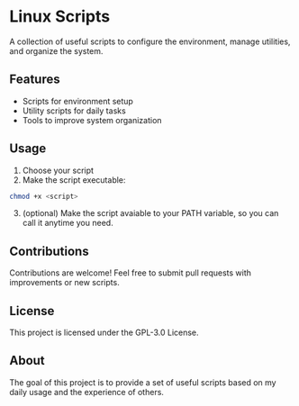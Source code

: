 # Linux Scripts

A collection of useful scripts to configure the environment, manage utilities, and organize the system.

## Features
- Scripts for environment setup
- Utility scripts for daily tasks
- Tools to improve system organization

## Usage
1. Choose your script
2. Make the script executable:
```sh
chmod +x <script>
```
3. (optional) Make the script avaiable to your PATH variable, so you can call it anytime you need.

## Contributions
Contributions are welcome! Feel free to submit pull requests with improvements or new scripts.

## License
This project is licensed under the GPL-3.0 License.

## About
The goal of this project is to provide a set of useful scripts based on my daily usage and the experience of others.
